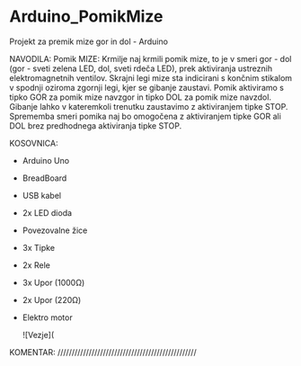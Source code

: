 # Arduino_PomikMize
Projekt za premik mize gor in dol - Arduino

NAVODILA: Pomik MIZE: Krmilje naj krmili pomik mize, to je v smeri gor - dol (gor - sveti zelena LED, dol, sveti rdeča LED), prek aktiviranja ustreznih elektromagnetnih ventilov. Skrajni legi mize sta indicirani s končnim stikalom v spodnji oziroma zgornji legi, kjer se gibanje zaustavi. Pomik aktiviramo s tipko GOR za pomik mize navzgor in tipko DOL za pomik mize navzdol. Gibanje lahko v kateremkoli trenutku zaustavimo z aktiviranjem tipke STOP. Sprememba smeri pomika naj bo omogočena z aktiviranjem tipke GOR ali DOL brez predhodnega aktiviranja tipke STOP.

KOSOVNICA: 
- Arduino Uno 
- BreadBoard 
- USB kabel 
- 2x LED dioda 
- Povezovalne žice 
- 3x Tipke 
- 2x Rele 
- 3x Upor (1000Ω) 
- 2x Upor (220Ω) 
- Elektro motor

  ![Vezje](

KOMENTAR: /////////////////////////////////////////////////
